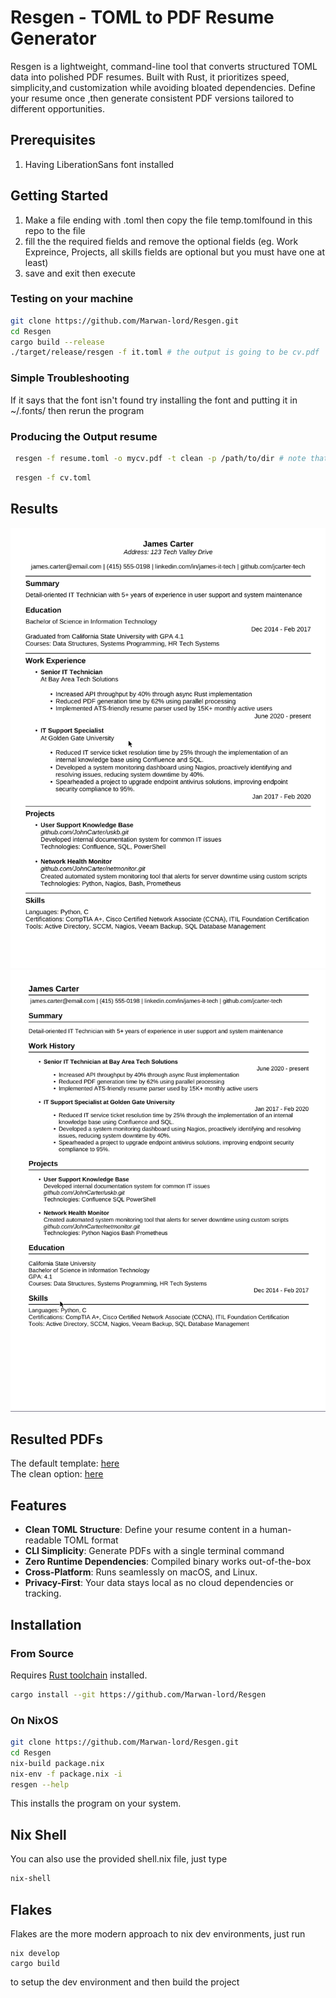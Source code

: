 # Resgen - TOML to PDF Resume Generator

Resgen is a lightweight, command-line tool that converts structured TOML data into polished PDF resumes.
Built with Rust, it prioritizes speed, simplicity,and customization 
while avoiding bloated dependencies.
Define your resume once ,then generate consistent PDF versions tailored to different opportunities.


## Prerequisites
1. Having LiberationSans font installed

## Getting Started
1. Make a file ending with .toml then copy the file temp.tomlfound in this repo to the file
2. fill the the required fields and remove the optional fields (eg. Work Expreince, Projects, all skills fields are optional but you must have one at least)
3. save and exit then execute

### Testing on your machine 
```bash
git clone https://github.com/Marwan-lord/Resgen.git
cd Resgen
cargo build --release
./target/release/resgen -f it.toml # the output is going to be cv.pdf
```

### Simple Troubleshooting
If it says that the font isn't found try installing the font and putting it in ~/.fonts/ then rerun the program


### Producing the Output resume
``` bash
 resgen -f resume.toml -o mycv.pdf -t clean -p /path/to/dir # note that it's the directory not the font itself (LiberationSans)
```

``` bash
 resgen -f cv.toml
```
## Results
![default](https://github.com/Marwan-lord/Resgen/blob/main/assets/default_cv.png)
![clean](https://github.com/Marwan-lord/Resgen/blob/main/assets/clean_cv.png)

## Resulted PDFs
The default template: [here](https://github.com/Marwan-lord/Resgen/blob/main/default_cv.pdf)  
The clean option: [here](https://github.com/Marwan-lord/Resgen/blob/main/clean_cv.pdf)  

## Features

- **Clean TOML Structure**: Define your resume content in a human-readable TOML format
- **CLI Simplicity**: Generate PDFs with a single terminal command
- **Zero Runtime Dependencies**: Compiled binary works out-of-the-box
- **Cross-Platform**: Runs seamlessly on macOS, and Linux.
- **Privacy-First**: Your data stays local as no cloud dependencies or tracking.

## Installation

### From Source
Requires [Rust toolchain](https://www.rust-lang.org/tools/install) installed.

```bash
cargo install --git https://github.com/Marwan-lord/Resgen
```

### On NixOS
```bash 
git clone https://github.com/Marwan-lord/Resgen.git
cd Resgen
nix-build package.nix
nix-env -f package.nix -i
resgen --help
```
This installs the program on your system. 

## Nix Shell

You can also use the provided shell.nix file, just type
```bash
nix-shell
```

## Flakes
Flakes are the more modern approach to nix dev environments, just run
```
nix develop 
cargo build 
```

to setup the dev environment and then build the project

